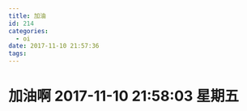 ```yaml
---
title: 加油
id: 214
categories:
  - oi
date: 2017-11-10 21:57:36
tags:
---
```


# 加油啊 2017-11-10 21:58:03 星期五